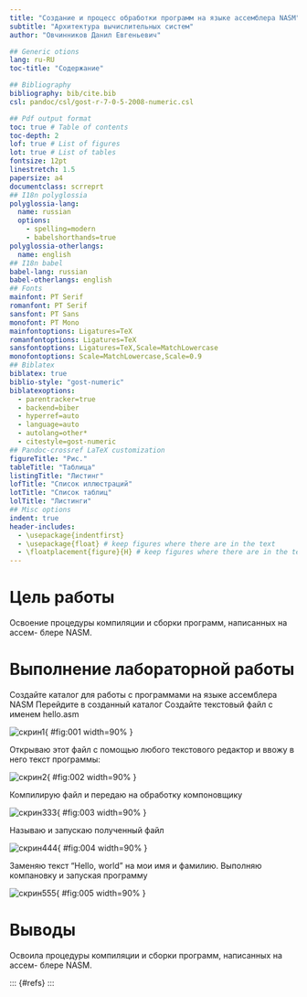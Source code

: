 ```yaml
---
title: "Создание и процесс обработки программ на языке ассемблера NASM"
subtitle: "Архитектура вычислительных систем"
author: "Овчинников Данил Евгеньевич"

## Generic otions
lang: ru-RU
toc-title: "Содержание"

## Bibliography
bibliography: bib/cite.bib
csl: pandoc/csl/gost-r-7-0-5-2008-numeric.csl

## Pdf output format
toc: true # Table of contents
toc-depth: 2
lof: true # List of figures
lot: true # List of tables
fontsize: 12pt
linestretch: 1.5
papersize: a4
documentclass: scrreprt
## I18n polyglossia
polyglossia-lang:
  name: russian
  options:
	- spelling=modern
	- babelshorthands=true
polyglossia-otherlangs:
  name: english
## I18n babel
babel-lang: russian
babel-otherlangs: english
## Fonts
mainfont: PT Serif
romanfont: PT Serif
sansfont: PT Sans
monofont: PT Mono
mainfontoptions: Ligatures=TeX
romanfontoptions: Ligatures=TeX
sansfontoptions: Ligatures=TeX,Scale=MatchLowercase
monofontoptions: Scale=MatchLowercase,Scale=0.9
## Biblatex
biblatex: true
biblio-style: "gost-numeric"
biblatexoptions:
  - parentracker=true
  - backend=biber
  - hyperref=auto
  - language=auto
  - autolang=other*
  - citestyle=gost-numeric
## Pandoc-crossref LaTeX customization
figureTitle: "Рис."
tableTitle: "Таблица"
listingTitle: "Листинг"
lofTitle: "Список иллюстраций"
lotTitle: "Список таблиц"
lolTitle: "Листинги"
## Misc options
indent: true
header-includes:
  - \usepackage{indentfirst}
  - \usepackage{float} # keep figures where there are in the text
  - \floatplacement{figure}{H} # keep figures where there are in the text
---
```


# Цель работы

Освоение процедуры компиляции и сборки программ, написанных на ассем-
блере NASM.

# Выполнение лабораторной работы

Создайте каталог для работы с программами на языке ассемблера NASM
Перейдите в созданный каталог
Создайте текстовый файл с именем hello.asm

![скрин1](image/скрин1.png){ #fig:001 width=90% }

Открываю этот файл с помощью любого текстового редактор и ввожу в него текст программы:

![скрин2](image/скрин2.png){ #fig:002 width=90% }

Компилирую файл и передаю на обработку компоновщику

![скрин333](image/скрин333.png){ #fig:003 width=90% } 

Называю и запускаю полученный файл 

![скрин444](image/скрин444.png){ #fig:004 width=90% } 

Заменяю текст “Hello, world” на мои имя и фамилию. 
Выполняю компановку и запуская программу

![скрин555](image/скрин555.png){ #fig:005 width=90% } 

# Выводы

Освоила процедуры компиляции и сборки программ, написанных на ассем- блере NASM.


::: {#refs}
:::
